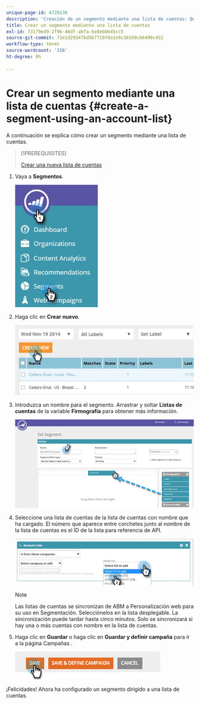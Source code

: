 ```yaml
---
unique-page-id: 4720236
description: 'Creación de un segmento mediante una lista de cuentas: Documentos de Marketo: Documentación del producto'
title: Crear un segmento mediante una lista de cuentas
exl-id: 73179ed9-2f9b-46df-abfa-6e8ebb645cc5
source-git-commit: 72e1d29347bd5b77107da1e9c30169cb6490c432
workflow-type: tm+mt
source-wordcount: '158'
ht-degree: 0%

---
```


# Crear un segmento mediante una lista de cuentas {#create-a-segment-using-an-account-list}

A continuación se explica cómo crear un segmento mediante una lista de cuentas.

>[!PREREQUISITES]
>
>[Crear una nueva lista de cuentas](/help/marketo/product-docs/target-account-management/target/account-lists.md)

1. Vaya a **Segmentos**.

   ![](assets/new-dropdown-segments-hand-no-account-list.jpg)

1. Haga clic en **Crear nuevo**.

   ![](assets/image2014-11-19-19-3a33-3a47.png)

1. Introduzca un nombre para el segmento. Arrastrar y soltar **Listas de cuentas** de la variable **Firmografía** para obtener más información.

   ![](assets/set-segment-hands.jpg)

1. Seleccione una lista de cuentas de la lista de cuentas con nombre que ha cargado. El número que aparece entre corchetes junto al nombre de la lista de cuentas es el ID de la lista para referencia de API.

   ![](assets/select-list-for-segment-hands.jpg)

   >[!NOTE]
   >
   >Las listas de cuentas se sincronizan de ABM a Personalización web para su uso en Segmentación. Selecciónelos en la lista desplegable. La sincronización puede tardar hasta cinco minutos. Solo se sincronizará si hay una o más cuentas con nombre en la lista de cuentas.

1. Haga clic en **Guardar** o haga clic en **Guardar y definir campaña** para ir a la página Campañas .

   ![](assets/image2014-11-19-19-3a48-3a20.png)

¡Felicidades! Ahora ha configurado un segmento dirigido a una lista de cuentas.
